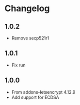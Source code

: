 # Changelog

## 1.0.2

- Remove secp521r1

## 1.0.1

- Fix run

## 1.0.0

- From addons-letsencrypt 4.12.9
- Add support for ECDSA
